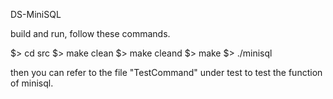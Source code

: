 DS-MiniSQL

build and run, follow these commands.

$> cd src
$> make clean
$> make cleand
$> make
$> ./minisql

then you can refer to the file "TestCommand" under test to test the function of minisql.